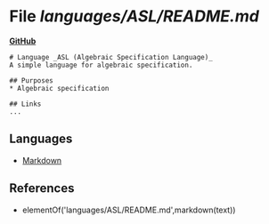 # File _languages/ASL/README.md_
**[GitHub](https://github.com/softlang/yas/blob/master/languages/ASL/README.md)**
```
# Language _ASL (Algebraic Specification Language)_
A simple language for algebraic specification.

## Purposes
* Algebraic specification

## Links
...
```

## Languages
* [Markdown](../languages/Markdown.md)

## References
* elementOf('languages/ASL/README.md',markdown(text))
